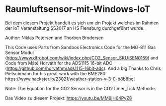 # Raumluftsensor-mit-Windows-IoT
Bei dem diesem Projekt handelt es sich um ein Projekt welches im Rahmen der IoT Veranstaltung SS2017 an HS Flensburg durchgeführt wurde.


 Author: Niklas Petersen and Thorben Brodersen
           
 This Code uses Parts from Sandbox Electronics Code for the MG-811 Gas Sensor Modul (https://www.dfrobot.com/wiki/index.php/CO2_Sensor_SKU:SEN0159) and Code from Máté Horváth for the ADS1115 16-bit ADC (https://github.com/horvathm/ads1115-16bit-adc).
 And a big Thanks to Chris Pietschmann for his great work with the BME280 https://www.hackster.io/23021/weather-station-v-3-0-b8b8bc!


Note:    The Equation for the CO2 Sensor is in the CO2Timer_Tick Methode. 


Das Video zu diesem Projekt: https://youtu.be/MM9jH64PyZ8
